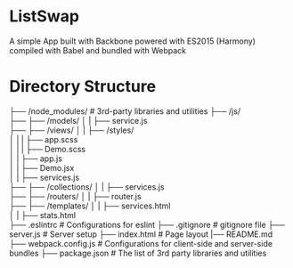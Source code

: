 # ListSwap
A simple App built with Backbone powered with ES2015 (Harmony) compiled with Babel and bundled with Webpack

# Directory Structure
├── /node_modules/              # 3rd-party libraries and utilities
├── /js/                       
├── ├── /models/
│   |   ├── service.js            
├── ├── /views/
│   |   ├── /styles/            
│   |   |   ├── app.scss            
│   |   |   ├── Demo.scss            
│   |   ├── app.js            
│   |   ├── Demo.jsx            
│   |   ├── services.js            
├── ├── /collections/
│   |   ├── services.js            
├── ├── /routers/
│   |   ├── router.js            
├── ├── /templates/
│   |   ├── services.html            
│   |   ├── stats.html            
├── .eslintrc                   # Configurations for eslint
├── .gitignore                  # gitignore file
├── server.js                  	# Server setup
├── index.html                  # Page layout
|── README.md
├── webpack.config.js           # Configurations for client-side and server-side bundles
├── package.json                # The list of 3rd party libraries and utilities